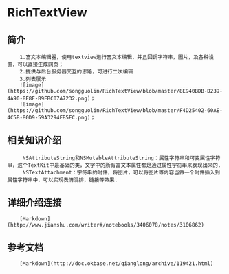 # RichTextView
## 简介
        1.富文本编辑器，使用textview进行富文本编辑，并且回调字符串，图片，及各种设置，可以直接生成网页；
        2.提供与后台服务器交互的思路，可进行二次编辑
        3.列表展示
        ![image](https://github.com/songguolin/RichTextView/blob/master/8E940BDB-D239-4A90-8E8E-B9EBC07A7232.png)；
        ![image](https://github.com/songguolin/RichTextView/blob/master/F4D25402-60AE-4C5B-80D9-59A3294FB5EC.png)；


## 相关知识介绍
         NSAttributeString和NSMutableAttributeString：属性字符串和可变属性字符串，这个TextKit中最基础的类，文字中的所有富文本属性都是通过属性字符串来表现出来的.
         NSTextAttachment：字符串的附件，将图片，可以将图片等内容当做一个附件插入到属性字符串中，可以实现表情混排，链接等效果.
## 详细介绍连接
        [Markdown](http://www.jianshu.com/writer#/notebooks/3406078/notes/3106862)
        
## 参考文档
        [Markdown](http://doc.okbase.net/qianglong/archive/119421.html)


        


